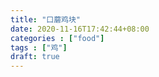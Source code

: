 ```yaml
---
title: "口蘑鸡块"
date: 2020-11-16T17:42:44+08:00
categories : ["food"]
tags : ["鸡"]
draft: true
---
```



